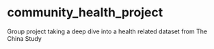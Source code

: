 # community_health_project
Group project taking a deep dive into a health related dataset from The China Study
